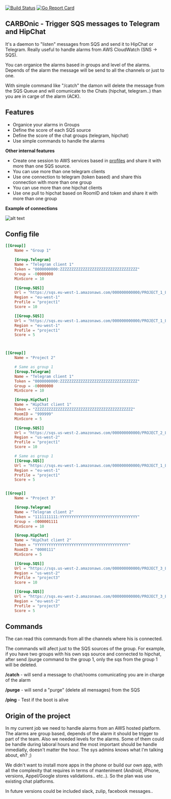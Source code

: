 [![Build Status](https://travis-ci.org/gabrielperezs/CARBOnic.svg?branch=master)](https://travis-ci.org/gabrielperezs/CARBOnic) [![Go Report Card](https://goreportcard.com/badge/github.com/gabrielperezs/CARBOnic)](https://goreportcard.com/report/github.com/gabrielperezs/CARBOnic)

CARBOnic - Trigger SQS messages to Telegram and HipChat
------------
It's a daemon to "listen" messages from SQS and send it to HipChat or Telegram. Really useful to handle alarms from AWS CloudWatch (SNS -> SQS).

You can organice the alarms based in groups and level of the alarms. Depends of the alarm the message will be send to all the channels or just to one.

With simple command like "/catch" the damon will delete the message from the SQS Queue and will comunicate to the Chats (hipchat, telegram..) than you are in carge of the alarm (ACK).

Features
--------

- Organice your alarms in Groups
- Define the score of each SQS source
- Define the score of the chat groups (telegram, hipchat)
- Use simple commands to handle the alarms

**Other internal features**

- Create one session to AWS services based in [profiles](http://docs.aws.amazon.com/cli/latest/userguide/cli-chap-getting-started.html#cli-multiple-profiles) and share it with more than one SQS source.
- You can use more than one telegram clients
- Use one connection to telegram (token based) and share this connection with more than one group
- You can use more than one hipchat clients
- Use one pull to hipchat based on RoomID and token and share it with more than one group


**Example of connections**

![alt text](doc/diagram1.jpg)

Config file
-----------

```toml
[[Group]]
    Name = "Group 1"

    [Group.Telegram]
    Name = "Telegram client 1"
    Token = "0000000000:ZZZZZZZZZZZZZZZZZZZZZZZZZZZZZZZZZZ"
    Group = -00000000
    MinScore = 10

    [[Group.SQS]]
    Url = "https://sqs.eu-west-1.amazonaws.com/000000000000/PROJECT_1_LEVEL1"
    Region = "eu-west-1"
    Profile = "project1"
    Score = 10

    [[Group.SQS]]
    Url = "https://sqs.eu-west-1.amazonaws.com/000000000000/PROJECT_1_LEVEL2"
    Region = "eu-west-1"
    Profile = "project1"
    Score = 5



[[Group]]
    Name = "Project 2"

    # Same as group 1
    [Group.Telegram]
    Name = "Telegram client 1"
    Token = "0000000000:ZZZZZZZZZZZZZZZZZZZZZZZZZZZZZZZZZZ"
    Group = -00000000
    MinScore = 10

    [Group.HipChat]
    Name = "HipChat client 1"
    Token = "ZZZZZZZZZZZZZZZZZZZZZZZZZZZZZZZZZZZZZZZZZZZ"
    RoomID = "999999"
    MinScore = 5

    [[Group.SQS]]
    Url = "https://sqs.us-west-2.amazonaws.com/000000000000/PROJECT_2_LEVEL1"
    Region = "us-west-2"
    Profile = "project1"
    Score = 10

    # Same as group 1
    [[Group.SQS]]
    Url = "https://sqs.eu-west-1.amazonaws.com/000000000000/PROJECT_1_LEVEL2"
    Region = "eu-west-1"
    Profile = "project1"
    Score = 5


[[Group]]
    Name = "Project 3"

    [Group.Telegram]
    Name = "Telegram client 2"
    Token = "1111111111:YYYYYYYYYYYYYYYYYYYYYYYYYYYYYYYYYY"
    Group = -0000001111
    MinScore = 10

    [Group.HipChat]
    Name = "HipChat client 2"
    Token = "YYYYYYYYYYYYYYYYYYYYYYYYYYYYYYYYYYYYYYYYY"
    RoomID = "0000111"
    MinScore = 5

    [[Group.SQS]]
    Url = "https://sqs.us-west-2.amazonaws.com/000000000000/PROJECT_3_LEVEL1"
    Region = "us-west-2"
    Profile = "project3"
    Score = 10

    [[Group.SQS]]
    Url = "https://sqs.eu-west-2.amazonaws.com/000000000000/PROJECT_3_LEVEL2"
    Region = "eu-west-2"
    Profile = "project3"
    Score = 5

```

Commands
---------

The can read this commands from all the channels where his is connected.

The commands will afect just to the SQS sources of the group. For example, if you have two groups with his own sqs source and connected to hipchat, after send /purge command to the group 1, only the sqs from the group 1 will be deleted.


**/catch** - will send a message to chat/rooms comunicating you are in charge of the alarm

**/purge** - will send a "purge" (delete all mensages) from the SQS

**/ping** - Test if the boot is alive


Origin of the project
---------------------

In my current job we need to handle alarms from an AWS hosted platform. The alarms are group based, depends of the alarm it should be trigger to part of the team. Also we needed levels for the alarms. Some of them could be handle during laboral hours and the most important should be handle inmediatly, doesn't matter the hour. The sys admins knows what I'm talking about, eh? ;)

We didn't want to install more apps in the phone or build our own app, with all the complexity that requires in terms of manteniment (Android, iPhone, versions, Appel/Google stores validations.. etc..). So the plan was use existing chat platforms. 

In future versions could be included slack, zulip, facebook messages..


